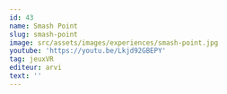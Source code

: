 ```yaml
---
id: 43
name: Smash Point
slug: smash-point
image: src/assets/images/experiences/smash-point.jpg
youtube: 'https://youtu.be/Lkjd92GBEPY'
tag: jeuxVR
editeur: arvi
text: ''
---
```


